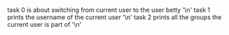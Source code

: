 task 0 is about switching from current user to the user betty '\n'
task 1 prints the username of the current user '\n'
task 2 prints all the groups the current user is part of '\n'
